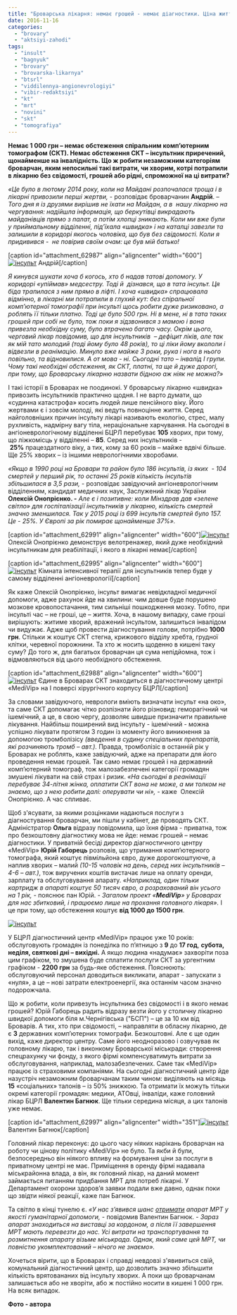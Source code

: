 ```yaml
---
title: "Броварська лікарня: немає грошей - немає діагностики. Ціна життя інсультника - 1000 грн за томографію"
date: 2016-11-16
categories: 
  - "brovary"
  - "aktsiyi-zahodi"
tags: 
  - "insult"
  - "bagnyuk"
  - "brovary"
  - "brovarska-likarnya"
  - "btsrl"
  - "viddilennya-angionevrologiyi"
  - "vibir-redaktsiyi"
  - "kt"
  - "mrt"
  - "novini"
  - "skt"
  - "tomografiya"
---
```


**Немає 1 000 грн – немає обстеження спіральним комп’ютерним томографом (СКТ). Немає обстеження СКТ – інсультник приречений, щонайменше на інвалідність. Що ж робити незаможним категоріям броварчан, яким непосильні такі витрати, чи хворим, котрі потрапили в лікарню без свідомості, грошей або рідні, спроможної на ці витрати?**

_«Це було в лютому 2014 року, коли на Майдані розпочалася троща і в лікарні привозили перші жертви,_ \- розповідає броварчанин **Андрій**. – _Того дня я із друзями вирішив не їхати на Майдан, а в  нашу лікарню на чергування: надійшла інформація, що беркутівці викрадають майданівців прямо з палат, а потім хлопці зникають. Коли ми вже були у приймальному відділенні, під’їхала «швидка» і на каталці завезли та залишили в коридорі якогось чоловіка, що був без свідомості. Коли я придивився -  не повірив своїм очам: це був мій батько!_

\[caption id="attachment\_62987" align="aligncenter" width="600"\][![інсульт](https://mpz.brovary.org/wp-content/uploads/2016/11/1-5.jpg)](https://mpz.brovary.org/wp-content/uploads/2016/11/1-5.jpg) Андрій\[/caption\]

_Я кинувся шукати хоча б когось, хто б надав татові допомогу. У коридорі «упіймав» медсестру. Тоді й  дізнався, що в тата інсульт. Ця біда трапилася з ним прямо в ліфті. І хоча «швидка» спрацювала відмінно, в лікарні ми потрапили в глухий кут: без спіральної комп’ютерної томографії при інсульті щось робити дуже ризиковано, а роблять її тільки платно. Тоді це було 500 грн. Ні в мене, ні в тата таких грошей при собі не було, тож поки я зідзвонився з мамою і вона привезла необхідну суму, було втрачено багато часу. Окрім цього, черговий лікар повідомив, що для інсультників  – дефіцит ліків, але так як мій тато молодий (тоді йому було 48 років), то ці ліки йому вкололи і відвезли в реанімацію. Минуло вже майже 3 роки, рука і нога в нього повільно, та відновилися. А от мова - ні. Сьогодні тато – інвалід І групи. Чому такі необхідні обстеження, як СКТ, платні, та ще й дуже дорогі, при тому, що Броварську лікарню назвати бідною аж ніяк не можна?»_

І такі історії в Броварах не поодинокі. У броварську лікарню «швидка» привозить інсультників практично щодня. І не варто думати, що «судинна катастрофа» косить людей лише пенсійного віку. Його жертвами є і зовсім молоді, які ведуть повноцінне життя. Серед найголовніших причин інсульту лікарі називають екологію, стрес, малу рухливість, надмірну вагу тіла, нераціональне харчування. На сьогодні в ангіоневрологічному відділенні БЦРЛ перебуває **105** хворих, при тому, що ліжкомісць у відділенні – **85**. Серед них інсультників - **25%** працездатного віку, а тих, кому за 60 років – майже вдвічі більше. Ще 25% хворих – із іншими неврологічними хворобами.

_«Якщо в 1990 році на Бровари та район було 186 інсультів, із яких  - 104 смертей у перший рік, то останні 25 років кількість інсультів збільшилася в 3,5 рази,_ - розповідає завідуючий ангіоневрологічним відділенням, кандидат медичних наук, Заслужений лікар України **Олексій Онопрієнко. _\-_** _Але є і позитивне: коли Мінздрав дав «зелене світло» для госпіталізації інсультників у лікарню, кількість смертей значно зменшилася. Так у 2015 році із 699 інсультів смертей було 157. Це - 25%. У Європі за рік помирає щонайменше 37%»._

\[caption id="attachment\_62991" align="aligncenter" width="600"\][![інсульт](https://mpz.brovary.org/wp-content/uploads/2016/11/5-2.jpg)](https://mpz.brovary.org/wp-content/uploads/2016/11/5-2.jpg) Олексій Онопрієнко демонструє велотренажер, який дуже необхідний інсультникам для реабілітації, і якого в лікарні немає\[/caption\]

\[caption id="attachment\_62995" align="aligncenter" width="600"\][![інсульт](https://mpz.brovary.org/wp-content/uploads/2016/11/9.bmp)](https://mpz.brovary.org/wp-content/uploads/2016/11/9.bmp) Кімната інтенсивної терапії для інсультників тепер буде у самому відділенні ангіоневрології\[/caption\]

Як каже Олексій Онопрієнко, інсульт вимагає невідкладної медичної допомоги, адже рахунок йде на хвилини: чим довше буде порушено мозкове кровопостачання, тим сильніші пошкодження мозку. Тобто, при інсульті час – не гроші, це – життя. Хоча, в нашому випадку, саме гроші вирішують: житиме хворий, вражений інсультом, залишиться інвалідом чи видужає. Адже щоб провести діагностування голови, потрібно **1000 грн**. Стільки ж коштує СКТ стегна, крижового відділу хребта, грудної клітки, черевної порожнини. Та хто ж носить щоденно в кишені таку суму? До того ж, для багатьох броварчан ця сума непідйомна, тож і відмовляються від цього необхідного обстеження.

\[caption id="attachment\_62988" align="aligncenter" width="600"\][![інсульт](https://mpz.brovary.org/wp-content/uploads/2016/11/2-5.jpg)](https://mpz.brovary.org/wp-content/uploads/2016/11/2-5.jpg) Єдине в Броварах СКТ знаходиться в діагностичному центрі «MediVip» на І поверсі хірургічного корпусу БЦРЛ\[/caption\]

За словами завідуючого, неврологи вміють визначати інсульт «на око», та саме СКТ допомагає чітко розпізнати його різновид: геморагічний чи ішемічний, а це, в свою чергу, дозволяє швидше призначити правильне лікування. Найбільш поширений вид інсульту - ішемічний - можна успішно лікувати протягом 3 годин із моменту його виникнення за допомогою тромболізісу _(введення в судину спеціальних препаратів, які розчиняють тромб – авт.)._ Правда, тромболізіс в останній рік у Броварах не роблять, каже завідуючий, адже на препарати для його проведення немає грошей. Так само немає грошей і на державний комп’ютерний томограф, тож малозабезпечені категорії громадян змушені лікувати на свій страх і ризик. _«На сьогодні в реанімації перебуває 34-літня жінка, оплатити СКТ вона не може, а ми толком не знаємо, що з нею робити далі: оперувати чи ні»,_ \- каже  Олексій Онопрієнко. А час спливає.

Щоб з'ясувати, за якими розцінками надаються послуги з діагностування броварчан, ми пішли у кабінет, де проводять СКТ. Адміністратор **Ольга** відразу повідомила, що їхня фірма - приватна, тож про безкоштовну діагностику мова не йде: немає грошей – немає діагностики. У приватній бесіді директор діагностичного центру «MediVip» **Юрій Габорець** розповів, що утримання комп’ютерного томографа, який коштує півмільйона євро, дуже дорогокоштуюче, а наплив хворих – малий _(10-15 чоловік на день, серед них інсультників – 4-6 – авт.)_, тож виручених коштів вистачає лише на оплату оренди, зарплату та обслуговування апарату. _«Наприклад, один тільки картридж в апараті коштує 50 тисяч євро, а розрахований він усього на 1 рік,_ - пояснює пан Юрій. - _Загалом проект «__MediVip__» у Броварах для нас збитковий, і працюємо лише на прохання головного лікаря»._ І це при тому, що обстеження коштує **від 1000 до 1500 грн**.

[![інсульт](https://mpz.brovary.org/wp-content/uploads/2016/11/8.bmp)](https://mpz.brovary.org/wp-content/uploads/2016/11/8.bmp)

У БЦРЛ діагностичний центр «MediVip» працює уже 10 років: обслуговують громадян із понеділка по п’ятницю з **9** до **17 год**, **субота, неділя, святкові дні – вихідні.** А якщо людина «надумає» захворіти поза цим графіком, то змушена буде сплатити послуги СКТ за ургентним графіком - **2200 грн** за будь-яке обстеження. Пояснюють: обслуговуючий персонал доводиться викликати, апарат - запускати з «нуля», а це – нові затрати електроенергії, яка останнім часом значно подорожчала.

Що ж робити, коли привезуть інсультника без свідомості і в якого немає грошей? Юрій Габорець радить відразу везти його у столичну лікарню швидкої допомоги біля м.Чернігівська ("БСП") _–_ це за 10 км від Броварів. А тих, хто при свідомості, – направляти в обласну лікарню, де є **3** державних комп’ютерних томографи. Безкоштовні. Але є ще один вихід, каже директор центру. Саме його неодноразово і озвучував як головному лікарю, так і виконкому Броварської міськради: створення спецрахунку чи фонду, з якого фірмі компенсуватимуть витрати за обслуговування, наприклад, малозабезпечених. Саме так «MediVip» працює із страховими компаніями. На сьогодні діагностичний центр йде назустріч незаможним броварчанам таким чином: виділяють на місяць **15** «соціальних» талонів – із 50% знижкою. Та отримати їх можуть тільки окремі категорії громадян: медики, АТОвці, інваліди, каже головний лікар БЦРЛ **Валентин Багнюк**. Ще тільки середина місяця, а цих талонів уже немає.

\[caption id="attachment\_62997" align="aligncenter" width="351"\][![інсульт](https://mpz.brovary.org/wp-content/uploads/2016/11/24.jpg)](https://mpz.brovary.org/wp-content/uploads/2016/11/24.jpg) Валентин Багнюк\[/caption\]

Головний лікар переконує: до цього часу ніяких нарікань броварчан на роботу чи цінову політику «MediVip» не було. Та якби й були, безпосередньо він ніякого впливу на формування ціни за послуги в приватному центрі не має. Приміщення в оренду фірмі надавала міськрайонна влада, а він, як головний лікар, на даний момент займається питанням придбання МРТ для потреб лікарні. У Департамент охорони здоров’я заявки подали вже давно, однак поки що звідти ніякої реакції, каже пан Багнюк.

Та світло в кінці тунелю є. _«У нас з’явився шанс [отримати](https://mpz.brovary.org/deputaty-oznajomylysya-z-potrebamy-brovarskoyi-medytsyny-zvidky-na-vse-vzyaty-koshty/) апарат МРТ у якості гуманітарної допомоги,_ \- повідомив Валентин Багнюк. _- Зараз апарат знаходиться на виставці за кордоном, а після її завершення МРТ мають перевезти до нас. Усі витрати на транспортування та розмитнення апарату візьме міськрада. Однак, який саме цей МРТ, чи повністю укомплектований – нічого не знаємо»._

Хочеться вірити, що в Броварах і справді невдовзі з'явивиться свій, комунальний діагностичний центр, що дозволить значно збільшити кількість врятовананих від інсульту хворих. А поки що броварчанам залишається або не хворіти, або ж постійно носити в кишені 1 000 грн. На всяк випадок.

**Фото - автора**
